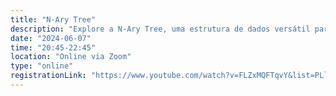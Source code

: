 ```yaml
---
title: "N-Ary Tree"
description: "Explore a N-Ary Tree, uma estrutura de dados versátil para representar hierarquias com múltiplos filhos por nó. Descubra seus fundamentos, usos práticos e como aplicá-la em problemas complexos!"
date: "2024-06-07"
time: "20:45-22:45"
location: "Online via Zoom"
type: "online"
registrationLink: "https://www.youtube.com/watch?v=FLZxMQFTqvY&list=PLl10TyPY67Jgbh4QdRlRKr-7PjB9i5hWg"
---
```

